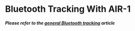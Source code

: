 # Bluetooth Tracking With AIR-1

##### Please refer to the [general Bluetooth tracking](https://wiki.apolloautomation.cloud/books/general/page/bluetooth-tracking "Bluetooth Tracking") article
